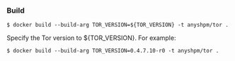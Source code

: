 ### Build

```
$ docker build --build-arg TOR_VERSION=${TOR_VERSION} -t anyshpm/tor .
```

Specify the Tor version to ${TOR_VERSION}. For example:

```
$ docker build --build-arg TOR_VERSION=0.4.7.10-r0 -t anyshpm/tor .
```

